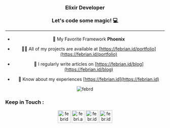 <h3 align="center">Elixir Developer <br> <br>Let's code some magic! 💻<hr></h3>

<div align="center">

  - 🌱 My Favorite Framework **Phoenix**

  - 👨‍💻 All of my projects are available at [https://febrian.id/portfolio](https://febrian.id/portfolio)

  - 📝 I regularly write articles on [https://febrian.id/blog](https://febrian.id/blog)

  - 📄 Know about my experiences [https://febrian.id](https://febrian.id)

  <p><img align="center" src="https://github-readme-stats.vercel.app/api/top-langs?username=febrd&show_icons=true&locale=en&layout=compact" alt="febrd" /></p>

  <h3 align="left">Keep in Touch :</h3>

  <p align="center">
    <a href="https://linkedin.com/in/febrid" target="blank"><img src="https://cdn-icons-png.flaticon.com/512/145/145807.png" alt="febrid" height="40" width="40" /></a>
    <a href="https://fb.com/febri.ansah.d" target="blank"><img src="https://cdn-icons-png.flaticon.com/512/2504/2504903.png" alt="febri.ansah.d" height="40" width="40" /></a>
    <a href="https://instagram.com/febr.id" target="blank"><img src="https://cdn-icons-png.flaticon.com/512/1409/1409946.png" alt="febr.id" height="40" width="40" /></a>
    <a href="mailto:halo@febrian.id" target="blank"><img src="https://cdn-icons-png.flaticon.com/512/726/726623.png" alt="febr.id" height="40" width="40" /></a>
  </p>
  
</div>
